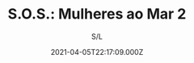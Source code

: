 ---
id: '3e940914-c339-4e9f-a931-8c17a4b258c4'
type: 'movie' # Filme, Série, Anime
title: "S.O.S.: Mulheres ao Mar 2"
synopsis: ["Adriana (Giovanna Antonelli), agora uma escritora bem-sucedida, segue feliz em seu romance com André (Reynaldo Gianecchini), que está prestes a lançar sua mais nova coleção de moda durante um cruzeiro pelo Caribe. Porém, quando ela descobre que a bela ex-noiva do estilista irá acompanhá-lo em busca de uma reconciliação, Adriana convoca a irmã Luiza (Fabíula Nascimento) e Dialinda (Thalita Carauta) – sua ex-diarista que agora trabalha nos EUA – para uma nova aventura.",
]
originalTitle: "S.O.S.: Mulheres ao Mar 2"
date: '2021-04-05T22:17:09.000Z'
update: '2021-04-05T22:17:09.000Z'
releaseDate: '2015-11-05T03:00:00.000Z'
imdb:
  rating: '5.6' # 8.5
  id: '' # tt0470752
duration: '1h 32m'
trailer:
  urls: [
    '-4fE6M8Yr9I',
  ]
tags: ['720p']
genre: ['Comédia', 'Romance'] #
quality: 'WEBRip 720p' # BluRay, WEB-DL, HDTV, WEB-DL4K, WEB-DLe
format: 'Mkv' # MKV, MP4, TS
audio: 'Português' # Dublado, Legendado, Dual Audio, Dub & Leg
subtitle: 'S/L' # Português, inglês,
size: '1.37 GB' # 4.8 GB
audioQuality: 10
videoQuality: 10
directors: []
#  - name: 'Lana Wachowski'
#    image: ''
#  - name: 'Lilly Wachowski'
#    image: ''
cast: []
#  - name: 'Keanu Reeves'
#    image: ''
#    characterName: 'Neo'
writers: []
#  - name: ''
#    image: ''
maturityRating:
  age: '' # L , 10, 12, 14, 16, 18
  topics: [''] # Violence, Illegal drugs, Inappropriate Language, Legal Drugs, Sexual Content, Extreme Violence
###########################################
download:
  
  - url: 'magnet:?xt=urn:btih:C571ECAE011E32BC18EDABA73EF61C73612EB2FD&dn=S.O.S.%20Mulheres%20ao%20Mar%202%20%282015%29&tr=udp%3a%2f%2ftracker.openbittorrent.com%3a80%2fannounce&tr=udp%3a%2f%2ftracker.opentrackr.org%3a1337%2fannounce&ws=http%3a%2f%2fremote.utorrent.com%2ftalon%2fseed%2f9451015047%2fcontent%2f23'
    resolution: '720p' # 720p, 1080p, 4K,
    audio: 'Dual Áudio' # Dublado, Legendado, Dual Audio
    size: '' # 4.8 GB
    quality: '' # BluRay, WEB-DL
    format: '' # MKV
images:
  cover: '/assets/movies/s-o-s-mulheres-ao-mar-2.jpg'
  background: '/assets/movies/'
---